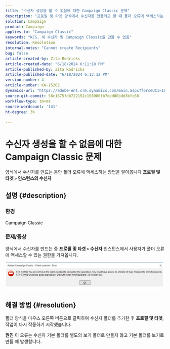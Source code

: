 ```yaml
---
title: "수신자 생성을 할 수 없음에 대한 Campaign Classic 문제"
description: "프로필 및 타겟 양식에서 수신자를 만들려고 할 때 폴더 오류에 액세스하는 방법을 알아봅니다."
solution: Campaign
product: Campaign
applies-to: "Campaign Classic"
keywords: "KCS, 새 수신자 및 Campaign Classic을 만들 수 없음"
resolution: Resolution
internal-notes: "Cannot create Recipients"
bug: false
article-created-by: Zita Rodricks
article-created-date: "6/18/2024 6:11:18 PM"
article-published-by: Zita Rodricks
article-published-date: "6/18/2024 6:13:12 PM"
version-number: 4
article-number: KA-15202
dynamics-url: "https://adobe-ent.crm.dynamics.com/main.aspx?forceUCI=1&pagetype=entityrecord&etn=knowledgearticle&id=f77b2c24-9e2d-ef11-840a-002248084fbb"
source-git-commit: 58c1675fdb722152c158906fb7ded80bdd3bfc68
workflow-type: tm+mt
source-wordcount: '141'
ht-degree: 3%

---
```


# 수신자 생성을 할 수 없음에 대한 Campaign Classic 문제


양식에서 수신자를 만드는 동안 폴더 오류에 액세스하는 방법을 알아봅니다 <b>프로필 및 타겟 `>` </b> <b>인스턴스의 수신자</b>

## 설명 {#description}


### <b>환경</b>

Campaign Classic



### <b>문제/증상</b>

양식에서 수신자를 만드는 중 <b>프로필 및 타겟 `>`  수신자</b> 인스턴스에서 사용자가 폴더 오류에 액세스할 수 있는 권한을 가져옵니다.



![](assets/___f87b2c24-9e2d-ef11-840a-002248084fbb___.png)


## 해결 방법 {#resolution}




폴더 양식을 마우스 오른쪽 버튼으로 클릭하여 수신자 폴더를 추가한 후 <b>프로필 및 타겟</b>, 작업이 다시 작동하기 시작했습니다.


<b>원인</b>
이 오류는 수신자 기본 폴더를 별도의 보기 폴더로 만들지 않고 기본 폴더를 보기로 만들 때 발생합니다.
